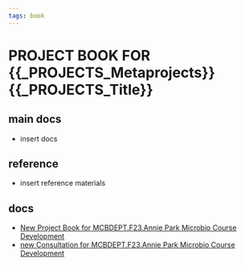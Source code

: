 ```yaml
---
tags: book
---
```


PROJECT BOOK FOR {{_PROJECTS_Metaprojects}} {{_PROJECTS_Title}}
===

main docs
---

- insert docs

reference
---

- insert reference materials
 

docs
---
- [New Project Book for MCBDEPT.F23.Annie Park Microbio Course Development](https://hackmd.io/cMcBbSdjTGmXFCcLJpil_Q)
- [new Consultation for MCBDEPT.F23.Annie Park Microbio Course Development](https://hackmd.io/wpH-O9L9TK2EzwviFCzVXQ)
